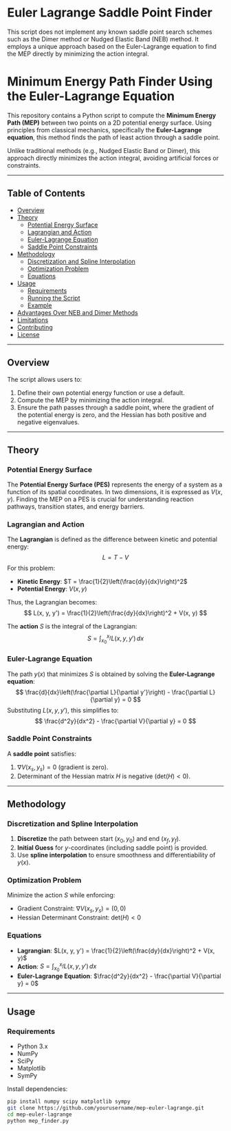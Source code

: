 # Euler Lagrange Saddle Point Finder
This script does not implement any known saddle point search schemes such as the Dimer method or Nudged Elastic Band (NEB) method. It employs a unique approach based on the Euler-Lagrange equation to find the MEP directly by minimizing the action integral.

# Minimum Energy Path Finder Using the Euler-Lagrange Equation

This repository contains a Python script to compute the **Minimum Energy Path (MEP)** between two points on a 2D potential energy surface. Using principles from classical mechanics, specifically the **Euler-Lagrange equation**, this method finds the path of least action through a saddle point.

Unlike traditional methods (e.g., Nudged Elastic Band or Dimer), this approach directly minimizes the action integral, avoiding artificial forces or constraints.

---

## Table of Contents
- [Overview](#overview)
- [Theory](#theory)
  - [Potential Energy Surface](#potential-energy-surface)
  - [Lagrangian and Action](#lagrangian-and-action)
  - [Euler-Lagrange Equation](#euler-lagrange-equation)
  - [Saddle Point Constraints](#saddle-point-constraints)
- [Methodology](#methodology)
  - [Discretization and Spline Interpolation](#discretization-and-spline-interpolation)
  - [Optimization Problem](#optimization-problem)
  - [Equations](#equations)
- [Usage](#usage)
  - [Requirements](#requirements)
  - [Running the Script](#running-the-script)
  - [Example](#example)
- [Advantages Over NEB and Dimer Methods](#advantages-over-neb-and-dimer-methods)
- [Limitations](#limitations)
- [Contributing](#contributing)
- [License](#license)

---

## Overview
The script allows users to:
1. Define their own potential energy function or use a default.
2. Compute the MEP by minimizing the action integral.
3. Ensure the path passes through a saddle point, where the gradient of the potential energy is zero, and the Hessian has both positive and negative eigenvalues.

---

## Theory

### Potential Energy Surface
The **Potential Energy Surface (PES)** represents the energy of a system as a function of its spatial coordinates. In two dimensions, it is expressed as $V(x, y)$. Finding the MEP on a PES is crucial for understanding reaction pathways, transition states, and energy barriers.

### Lagrangian and Action
The **Lagrangian** is defined as the difference between kinetic and potential energy:
$$
L = T - V
$$
For this problem:
- **Kinetic Energy**: $T = \frac{1}{2}\left(\frac{dy}{dx}\right)^2$
- **Potential Energy**: $V(x, y)$

Thus, the Lagrangian becomes:
$$
L(x, y, y') = \frac{1}{2}\left(\frac{dy}{dx}\right)^2 + V(x, y)
$$

The **action** $S$ is the integral of the Lagrangian:
$$
S = \int_{x_0}^{x_f} L(x, y, y') \, dx
$$

### Euler-Lagrange Equation
The path $y(x)$ that minimizes $S$ is obtained by solving the **Euler-Lagrange equation**:
$$
\frac{d}{dx}\left(\frac{\partial L}{\partial y'}\right) - \frac{\partial L}{\partial y} = 0
$$
Substituting $L(x, y, y')$, this simplifies to:
$$
\frac{d^2y}{dx^2} - \frac{\partial V}{\partial y} = 0
$$

### Saddle Point Constraints
A **saddle point** satisfies:
1. $\nabla V(x_s, y_s) = 0$ (gradient is zero).
2. Determinant of the Hessian matrix $H$ is negative ($\text{det}(H) < 0$).

---

## Methodology

### Discretization and Spline Interpolation
1. **Discretize** the path between start $(x_0, y_0)$ and end $(x_f, y_f)$.
2. **Initial Guess** for $y$-coordinates (including saddle point) is provided.
3. Use **spline interpolation** to ensure smoothness and differentiability of $y(x)$.

### Optimization Problem
Minimize the action $S$ while enforcing:
- Gradient Constraint: $\nabla V(x_s, y_s) = (0, 0)$
- Hessian Determinant Constraint: $\text{det}(H) < 0$

### Equations
- **Lagrangian**: $L(x, y, y') = \frac{1}{2}\left(\frac{dy}{dx}\right)^2 + V(x, y)$
- **Action**: $S = \int_{x_0}^{x_f} L(x, y, y') \, dx$
- **Euler-Lagrange Equation**: $\frac{d^2y}{dx^2} - \frac{\partial V}{\partial y} = 0$

---

## Usage

### Requirements
- Python 3.x
- NumPy
- SciPy
- Matplotlib
- SymPy

Install dependencies:
```bash
pip install numpy scipy matplotlib sympy
git clone https://github.com/yourusername/mep-euler-lagrange.git
cd mep-euler-lagrange
python mep_finder.py
